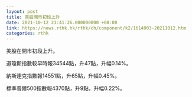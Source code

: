 ```yaml
---
layout: post
title: 美股開市初段上升
date: 2021-10-12 21:41:26.000000000 +08:00
link: https://news.rthk.hk/rthk/ch/component/k2/1614903-20211012.htm
categories: rthk
---
```


美股在開市初段上升。

道瓊斯指數較早時報34544點，升47點，升幅0.14%。

納斯達克指數報14551點，升65點，升幅0.45%。

標準普爾500指數報4370點，升9點，升幅0.22%。
